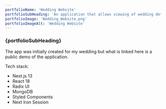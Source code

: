 ```yaml
---
portfolioName: 'Wedding Website'
portfolioSubHeading: 'An application that allows viewing of wedding details and provides the ability to RSVP to the wedding.'
portfolioImage: 'Wedding_Website.png'
portfolioImageAlt: 'Wedding Website'
---
```


<script>
    import ExternalLink from '$lib/components/ExternalLink.svelte';
</script>

### {portfolioSubHeading}

The app was initially created for my wedding but what is linked here is a public demo of the application.

Tech stack:

- Next.js 13
- React 18
- <ExternalLink href="https://radix-ui.com" ariaLabel="Radix UI" showIcon>Radix UI</ExternalLink>
- MongoDB
- Styled Components
- Next Iron Session
